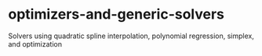 # optimizers-and-generic-solvers
Solvers using quadratic spline interpolation, polynomial regression, simplex, and optimization
